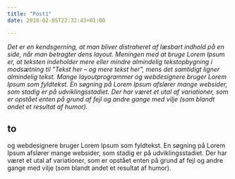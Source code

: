 ```yaml
---
title: "Post1"
date: 2018-02-05T22:32:43+01:00

---
```


*Det er en kendsgerning, at man bliver distraheret af læsbart indhold på en side, når man betragter dens layout. Meningen med at bruge Lorem Ipsum er, at teksten indeholder mere eller mindre almindelig tekstopbygning i modsætning til "Tekst her – og mere tekst her", mens det samtidigt ligner almindelig tekst. Mange layoutprogrammer og webdesignere bruger Lorem Ipsum som fyldtekst. En søgning på Lorem Ipsum afslører mange websider, som stadig er på udviklingsstadiet. Der har været et utal af variationer, som er opstået enten på grund af fejl og andre gange med vilje (som blandt andet et resultat af humor).*


## to
og webdesignere bruger Lorem Ipsum som fyldtekst. En søgning på Lorem Ipsum afslører mange websider, som stadig er på udviklingsstadiet. Der har været et utal af variationer, som er opstået enten på grund af fejl og andre gange med vilje (som blandt andet et resultat af humor).

